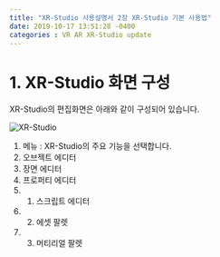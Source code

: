 ```yaml
---
title: "XR-Studio 사용설명서 2장 XR-Studio 기본 사용법"
date: 2019-10-17 13:51:28 -0400
categories : VR AR XR-Studio update
---
```


# 1. XR-Studio 화면 구성
XR-Studio의 편집화면은 아래와 같이 구성되어 있습니다. 

![XR-Studio](https://xr-studio.github.io/xr-studio.png)

1. 메뉴 : XR-Studio의 주요 기능을 선택합니다.
2. 오브젝트 에디터
3. 장면 에디터
4. 프로퍼티 에디터
5. 1. 스크립트 에디터
5. 2. 에셋 팔렛
5. 3. 머티리얼 팔렛 

